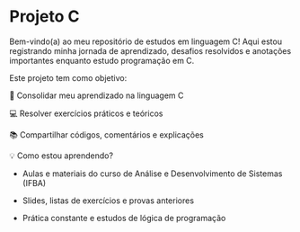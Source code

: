 # Projeto C

Bem-vindo(a) ao meu repositório de estudos em linguagem C!
Aqui estou registrando minha jornada de aprendizado, desafios resolvidos e anotações importantes enquanto estudo programação em C.

Este projeto tem como objetivo:

🧠 Consolidar meu aprendizado na linguagem C

💻 Resolver exercícios práticos e teóricos

📚 Compartilhar códigos, comentários e explicações

💡 Como estou aprendendo?
  - Aulas e materiais do curso de Análise e Desenvolvimento de Sistemas (IFBA)
  
  - Slides, listas de exercícios e provas anteriores
  
  - Prática constante e estudos de lógica de programação
